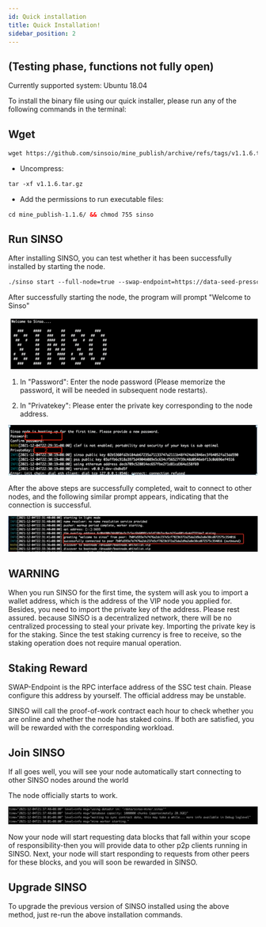 ```yaml
---
id: Quick installation
title: Quick Installation!
sidebar_position: 2
---
```


## (Testing phase, functions not fully open)

Currently supported system: Ubuntu 18.04

To install the binary file using our quick installer, please run any of the following commands in the terminal:

## Wget

```html preview
wget https://github.com/sinsoio/mine_publish/archive/refs/tags/v1.1.6.tar.gz
```

- Uncompress:

```html preview
tar -xf v1.1.6.tar.gz
```

- Add the permissions to run executable files:

```html preview
cd mine_publish-1.1.6/ && chmod 755 sinso
```

<!-- ![Coinlist ](../img/team1.jpg) -->

## Run SINSO

After installing SINSO, you can test whether it has been successfully installed by starting the node.

```html preview
./sinso start --full-node=true --swap-endpoint=https://data-seed-pressc-3.sinso.io
```

After successfully starting the node, the program will prompt "Welcome to Sinso"

![Coinlist ](../img/team2.jpg)

1.  In "Password": Enter the node password (Please memorize the password, it will be needed in subsequent node restarts).

2.  In "Privatekey": Please enter the private key corresponding to the node address.

![Coinlist ](../img/team3.jpg)

After the above steps are successfully completed, wait to connect to other nodes, and the following similar prompt appears, indicating that the connection is successful.

![Coinlist ](../img/team4.jpg)

## WARNING

When you run SINSO for the first time, the system will ask you to import a wallet address, which is the address of the VIP node you applied for. Besides, you need to import the private key of the address. Please rest assured. because SINSO is a decentralized network, there will be no centralized processing to steal your private key. Importing the private key is for the staking. Since the test staking currency is free to receive, so the staking operation does not require manual operation.

## Staking Reward

SWAP-Endpoint is the RPC interface address of the SSC test chain. Please configure this address by yourself. The official address may be unstable.

SINSO will call the proof-of-work contract each hour to check whether you are online and whether the node has staked coins. If both are satisfied, you will be rewarded with the corresponding workload.

## Join SINSO

If all goes well, you will see your node automatically start connecting to other SINSO nodes around the world

The node officially starts to work.

![Coinlist ](../img/team5.jpg)

Now your node will start requesting data blocks that fall within your scope of responsibility-then you will provide data to other p2p clients running in SINSO. Next, your node will start responding to requests from other peers for these blocks, and you will soon be rewarded in SINSO.

## Upgrade SINSO

To upgrade the previous version of SINSO installed using the above method, just re-run the above installation commands.
